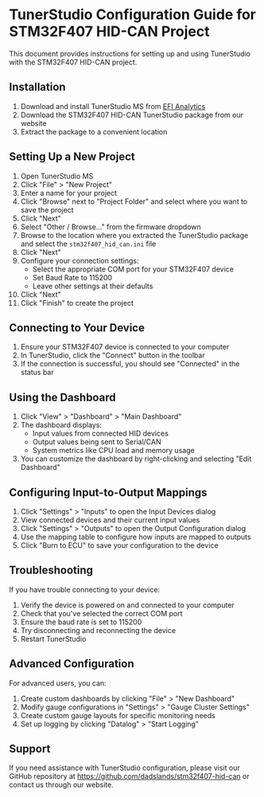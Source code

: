 # TunerStudio Configuration Guide for STM32F407 HID-CAN Project

This document provides instructions for setting up and using TunerStudio with the STM32F407 HID-CAN project.

## Installation

1. Download and install TunerStudio MS from [EFI Analytics](https://www.tunerstudio.com/index.php/downloads)
2. Download the STM32F407 HID-CAN TunerStudio package from our website
3. Extract the package to a convenient location

## Setting Up a New Project

1. Open TunerStudio MS
2. Click "File" > "New Project"
3. Enter a name for your project
4. Click "Browse" next to "Project Folder" and select where you want to save the project
5. Click "Next"
6. Select "Other / Browse..." from the firmware dropdown
7. Browse to the location where you extracted the TunerStudio package and select the `stm32f407_hid_can.ini` file
8. Click "Next"
9. Configure your connection settings:
   - Select the appropriate COM port for your STM32F407 device
   - Set Baud Rate to 115200
   - Leave other settings at their defaults
10. Click "Next"
11. Click "Finish" to create the project

## Connecting to Your Device

1. Ensure your STM32F407 device is connected to your computer
2. In TunerStudio, click the "Connect" button in the toolbar
3. If the connection is successful, you should see "Connected" in the status bar

## Using the Dashboard

1. Click "View" > "Dashboard" > "Main Dashboard"
2. The dashboard displays:
   - Input values from connected HID devices
   - Output values being sent to Serial/CAN
   - System metrics like CPU load and memory usage
3. You can customize the dashboard by right-clicking and selecting "Edit Dashboard"

## Configuring Input-to-Output Mappings

1. Click "Settings" > "Inputs" to open the Input Devices dialog
2. View connected devices and their current input values
3. Click "Settings" > "Outputs" to open the Output Configuration dialog
4. Use the mapping table to configure how inputs are mapped to outputs
5. Click "Burn to ECU" to save your configuration to the device

## Troubleshooting

If you have trouble connecting to your device:

1. Verify the device is powered on and connected to your computer
2. Check that you've selected the correct COM port
3. Ensure the baud rate is set to 115200
4. Try disconnecting and reconnecting the device
5. Restart TunerStudio

## Advanced Configuration

For advanced users, you can:

1. Create custom dashboards by clicking "File" > "New Dashboard"
2. Modify gauge configurations in "Settings" > "Gauge Cluster Settings"
3. Create custom gauge layouts for specific monitoring needs
4. Set up logging by clicking "Datalog" > "Start Logging"

## Support

If you need assistance with TunerStudio configuration, please visit our GitHub repository at https://github.com/dadslands/stm32f407-hid-can or contact us through our website.
